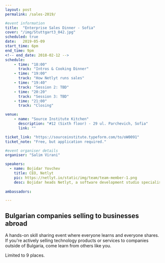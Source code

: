 ```yaml
---
layout: post
permalink: /sales-2019/

#event information
title:  "Enterprise Sales Dinner - Sofia"
cover: "/img/Stuttgart3_042.jpg"
scheduled: true
date:   2019-05-09
start_time: 6pm
end_time: 9pm
<!-- end_date: 2018-02-12 -->
schedule:
    - time: "18:00"
      track: "Intros & Cooking Dinner"
    - time: "19:00"
      track: "How Netlyt runs sales"
    - time: "19:40"
      track: "Session 2: TBD"
    - time: "20:20"
      track: "Session 3: TBD"
    - time: "21:00"
      track: "Closing"

venue:
    - name: "Source Institute Kitchen"
      description: "#12 (Sixth floor) - 29 ul. Parchevich, Sofia"
      link: ""

ticket_link: "https://sourceinstitute.typeform.com/to/oW0091"
ticket_note: "Free, but application required."

#event organiser details
organiser: "Salim Virani"

speakers:
  - name: Bojidar Yovchev
    title: CEO, Netlyt
    pic: https://netlyt.io/static/img/team/team-member-1.png
    desc: Bojidar heads Netlyt, a software development studio specialising in machine learning. 
  
ambassadors:

---
```

## Bulgarian companies selling to businesses abroad

A hands-on skill sharing event where everyone learns and everyone shares.  If you're actively selling technology products or services to companies outside of Bulgaria, come learn from others like you.

Limited to 9 places.
